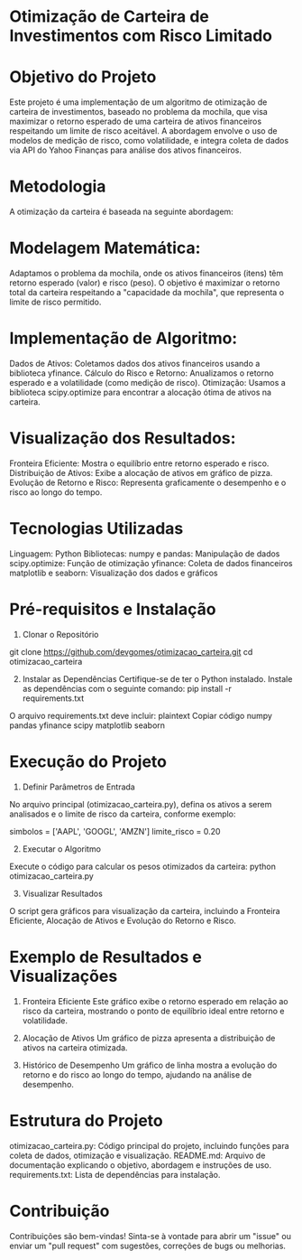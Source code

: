 # Otimização de Carteira de Investimentos com Risco Limitado

# Objetivo do Projeto
Este projeto é uma implementação de um algoritmo de otimização de carteira de investimentos, baseado no problema da mochila, que visa maximizar o retorno esperado de uma carteira de ativos financeiros respeitando um limite de risco aceitável. A abordagem envolve o uso de modelos de medição de risco, como volatilidade, e integra coleta de dados via API do Yahoo Finanças para análise dos ativos financeiros.

# Metodologia

A otimização da carteira é baseada na seguinte abordagem:

# Modelagem Matemática: 
Adaptamos o problema da mochila, onde os ativos financeiros (itens) têm retorno esperado (valor) e risco (peso). O objetivo é maximizar o retorno total da carteira respeitando a "capacidade da mochila", que representa o limite de risco permitido.

# Implementação de Algoritmo:
Dados de Ativos: Coletamos dados dos ativos financeiros usando a biblioteca yfinance.
Cálculo do Risco e Retorno: Anualizamos o retorno esperado e a volatilidade (como medição de risco).
Otimização: Usamos a biblioteca scipy.optimize para encontrar a alocação ótima de ativos na carteira.

# Visualização dos Resultados:

Fronteira Eficiente: 
Mostra o equilíbrio entre retorno esperado e risco.
Distribuição de Ativos: Exibe a alocação de ativos em gráfico de pizza.
Evolução de Retorno e Risco: Representa graficamente o desempenho e o risco ao longo do tempo.


# Tecnologias Utilizadas

Linguagem: Python
Bibliotecas:
numpy e pandas: Manipulação de dados
scipy.optimize: Função de otimização
yfinance: Coleta de dados financeiros
matplotlib e seaborn: Visualização dos dados e gráficos


# Pré-requisitos e Instalação
1. Clonar o Repositório

git clone https://github.com/devgomes/otimizacao_carteira.git
cd otimizacao_carteira

2. Instalar as Dependências 
Certifique-se de ter o Python instalado. Instale as dependências com o seguinte comando:
pip install -r requirements.txt

O arquivo requirements.txt deve incluir:
plaintext
Copiar código
numpy
pandas
yfinance
scipy
matplotlib
seaborn


# Execução do Projeto

1. Definir Parâmetros de Entrada

No arquivo principal (otimizacao_carteira.py), defina os ativos a serem analisados e o limite de risco da carteira, conforme exemplo:

simbolos = ['AAPL', 'GOOGL', 'AMZN']
limite_risco = 0.20


2. Executar o Algoritmo

Execute o código para calcular os pesos otimizados da carteira:
python otimizacao_carteira.py


3. Visualizar Resultados

O script gera gráficos para visualização da carteira, incluindo a Fronteira Eficiente, Alocação de Ativos e Evolução do Retorno e Risco.


# Exemplo de Resultados e Visualizações

1. Fronteira Eficiente
Este gráfico exibe o retorno esperado em relação ao risco da carteira, mostrando o ponto de equilíbrio ideal entre retorno e volatilidade.

2. Alocação de Ativos
Um gráfico de pizza apresenta a distribuição de ativos na carteira otimizada.

3. Histórico de Desempenho
Um gráfico de linha mostra a evolução do retorno e do risco ao longo do tempo, ajudando na análise de desempenho.



# Estrutura do Projeto

otimizacao_carteira.py: Código principal do projeto, incluindo funções para coleta de dados, otimização e visualização.
README.md: Arquivo de documentação explicando o objetivo, abordagem e instruções de uso.
requirements.txt: Lista de dependências para instalação.


# Contribuição
Contribuições são bem-vindas! Sinta-se à vontade para abrir um "issue" ou enviar um "pull request" com sugestões, correções de bugs ou melhorias.